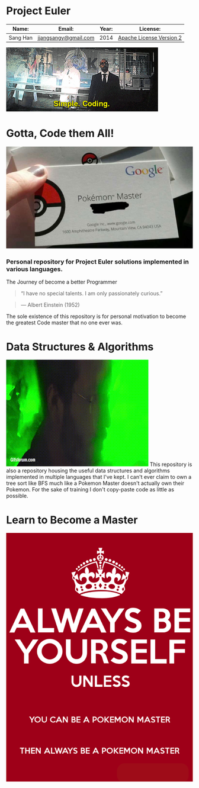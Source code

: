 Project Euler
==============

| Name:    | Email:               | Year: | License:                 |
|----------|----------------------|-------|--------------------------|
| Sang Han | jjangsangy@gmail.com | 2014  | [Apache License Version   2](https://github.com/jjangsangy/Project-Euler/blob/master/LICENSE) |

![algorithms.gif](./img/algorithms.gif)

# Gotta, Code them All!
![pokemon.jpg](./img/pokemon.jpg)

### Personal repository for Project Euler solutions implemented in various languages.

The Journey of become a better Programmer
> “I have no special talents. I am only passionately curious.”

> — Albert Einstein (1952)

The sole existence of this repository is for personal motivation to become the greatest
Code master that no one ever was.

# Data Structures & Algorithms
![master.gif](./img/master.gif)
This repository is also a repository housing the useful data structures and algorithms implemented
in multiple languages that I've kept. I can't ever claim to own a tree sort like BFS
much like a Pokemon Master doesn't actually own their Pokemon. For the sake of training
I don't copy-paste code as little as possible.

# Learn to Become a Master
![pokemon_master.png](./img/pokemon_master.png)

